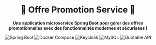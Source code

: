 <div align="center"> <h1>🎉 Offre Promotion Service 🎉</h1> <p> <strong>Une application microservice Spring Boot pour gérer des offres promotionnelles avec des fonctionnalités modernes et sécurisées !</strong> </p> <!-- Badges pour ajouter des couleurs --> <img src="https://img.shields.io/badge/Spring%20Boot-3.2.5-brightgreen.svg" alt="Spring Boot"> <img src="https://img.shields.io/badge/Docker-Compose-blue.svg" alt="Docker Compose"> <img src="https://img.shields.io/badge/Keycloak-Security-orange.svg" alt="Keycloak"> <img src="https://img.shields.io/badge/MySQL-Database-blue.svg" alt="MySQL"> <img src="https://img.shields.io/badge/Quotable-API-yellow.svg" alt="Quotable API"> </div>
